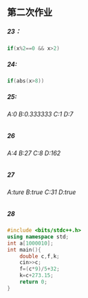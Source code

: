 ## **第二次作业**

##### 23：

```c++
if(x%2==0 && x>2)
```

##### 24:

```c++
if(abs(x>8))
```

##### 25:

###### 	A:0	B:0.333333	C:1	D:7

##### 26

###### 	A:4	B:27	C:8	D:162

##### 27

###### 	A:ture	B:true	C:31	D:true

##### 28

```c++
#include <bits/stdc++.h>
using namespace std;
int a[1000010];
int main(){
 	double c,f,k;
    cin>>c;
    f=(c*9)/5+32;
    k=c+273.15;
    return 0;
}
```


